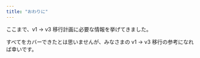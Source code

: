 ```yaml
---
title: "おわりに"
---
```


ここまで、v1 → v3 移行計画に必要な情報を挙げてきました。

すべてをカバーできたとは思いませんが、みなさまの v1 → v3 移行の参考になれば幸いです。
